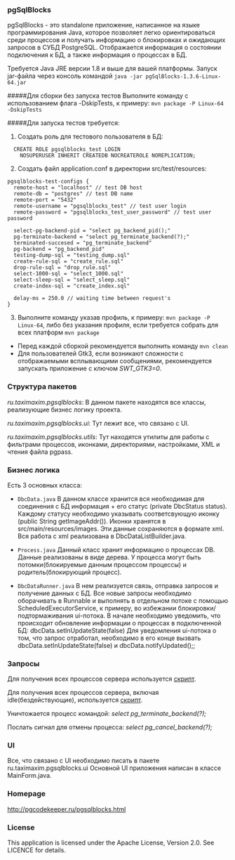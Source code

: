 ### pgSqlBlocks

pgSqlBlocks - это standalone приложение, написанное на языке программирования Java, 
которое позволяет легко ориентироваться среди процессов и получать информацию о блокировках и ожидающих запросов в СУБД PostgreSQL. 
Отображается информация о состоянии подключения к БД, а также информация о процессах в БД.

Требуется Java JRE версии 1.8 и выше для вашей платформы.
Запуск jar-файла через консоль командой ```java -jar pgSqlBlocks-1.3.6-Linux-64.jar```

#####Для сборки без запуска тестов 
Выполните команду с использованием флага -DskipTests, к примеру: ```mvn package -P Linux-64 -DskipTests```

#####Для запуска тестов требуется:
1. Создать роль для тестового пользователя в БД:
```
  CREATE ROLE pgsqlblocks_test LOGIN
    NOSUPERUSER INHERIT CREATEDB NOCREATEROLE NOREPLICATION;
```

2. Создать файл application.conf в директории src/test/resources:
```
pgsqlblocks-test-configs {
  remote-host = "localhost" // test DB host 
  remote-db = "postgres" // test DB name
  remote-port = "5432"
  remote-username = "pgsqlblocks_test" // test user login
  remote-password = "pgsqlblocks_test_user_password" // test user password

  select-pg-backend-pid = "select pg_backend_pid();"
  pg-terminate-backend = "select pg_terminate_backend(?);"
  terminated-succesed = "pg_terminate_backend"
  pg-backend = "pg_backend_pid"
  testing-dump-sql = "testing_dump.sql"
  create-rule-sql = "create_rule.sql"
  drop-rule-sql = "drop_rule.sql"
  select-1000-sql = "select_1000.sql"
  select-sleep-sql = "select_sleep.sql"
  create-index-sql = "create_index.sql"

  delay-ms = 250.0 // waiting time between request's
}
```
3. Выполните команду указав профиль, к примеру: ```mvn package -P Linux-64```,
либо без указания профиля, если требуется собрать для всех платформ ```mvn package```

* Перед каждой сборкой рекомендуется выполнить команду ```mvn clean```
* Для пользователей Gtk3, если возникают сложности с отображаемыми всплывающими сообщениями, рекомендуется запускать приложение с ключом *SWT_GTK3=0*.

### Структура пакетов

_ru.taximaxim.pgsqlblocks_: В данном пакете находятся все классы, реализующие бизнес логику проекта.

_ru.taximaxim.pgsqlblocks.ui_: Тут лежит все, что связано с UI.

_ru.taximaxim.pgsqlblocks.utils_: Тут находятся утилиты для работы с фильтрами процессов, иконками, директориями, настройками, XML и чтения файла pgpass.

### Бизнес логика

Есть 3 основных класса:

* `DbcData.java`
В данном классе хранится вся необходимая для соединения с БД информация + его статус (private DbcStatus status).
Каждому статусу необходимо указывать соответсвующую иконку (public String getImageAddr()). Иконки хранятся в src/main/resources/images.
Эти данные сохраняются в формате xml. Вся работа с xml реализована в DbcDataListBuilder.java.

* `Process.java`
Данный класс хранит информацию о процессах DB.
Данные реализованы в виде дерева. У процесса могут быть потомки(блокируемые данным процессом процессы) и родитель(блокирующий процесс).

* `DbcDataRunner.java`
В нем реализуется связь, отправка запросов и получение данных с БД. Все новые запросы необходимо оборачивать в Runnable и выполнять в отдельном потоке с помощью ScheduledExecutorService, к примеру, во избежании блокировки/подтормаживания ui-потока.
В начале необходимо уведомить, что происходит обновление информации о процессах в подключенной БД: dbcData.setInUpdateState(false)
Для уведомления ui-потока о том, что запрос отработал, необходимо в его конце вызвать dbcData.setInUpdateState(false) и dbcData.notifyUpdated();;

### Запросы

Для получения всех процессов сервера используется [скрипт](src/main/resources/query.sql).

Для получения всех процессов сервера, включая idle(бездействующие), используется [скрипт](src/main/resources/query_with_idle.sql).

Уничтожается процесс командой: _select pg_terminate_backend(?);_

Послать сигнал для отмены процесса: _select pg_cancel_backend(?);_

### UI
Все, что связано с UI необходимо писать в пакете ru.taximaxim.pgsqlblocks.ui
Основной UI приложения написан в классе MainForm.java.

### Homepage

http://pgcodekeeper.ru/pgsqlblocks.html

### License

This application is licensed under the Apache License, Version 2.0. See LICENCE for details.